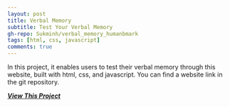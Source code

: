 ```yaml
---
layout: post
title: Verbal Memory
subtitle: Test Your Verbal Memory
gh-repo: Sukminh/verbal_memory_humanbmark
tags: [html, css, javascript]
comments: true
---
```


In this project, it enables users to test their verbal memory through this website, built with html, css, and javascript. You can find a website link in the git repository.

[***View This Project***](https://github.com/Sukminh/verbal_memory_humanbmark)

